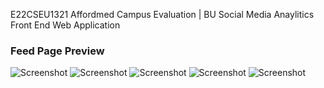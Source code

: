 E22CSEU1321
Affordmed Campus Evaluation | BU
Social Media Anaylitics Front End Web Application

### Feed Page Preview  

![Screenshot]([https://raw.githubusercontent.com/your-username/your-repo/main/Screenshot%202025-04-04%20124722.png](https://github.com/MilindKashyap/E22CSEU1317/blob/main/Screenshot%202025-04-04%20124722.png?raw=true))
![Screenshot](https://raw.githubusercontent.com/your-username/your-repo/main/Screenshot%202025-04-04%20124816.png)
![Screenshot](https://raw.githubusercontent.com/your-username/your-repo/main/Screenshot%202025-04-04%20124841.png)
![Screenshot](https://raw.githubusercontent.com/your-username/your-repo/main/Screenshot%202025-04-04%20124956.png)
![Screenshot](https://raw.githubusercontent.com/your-username/your-repo/main/Screenshot%202025-04-04%20125009.png)

